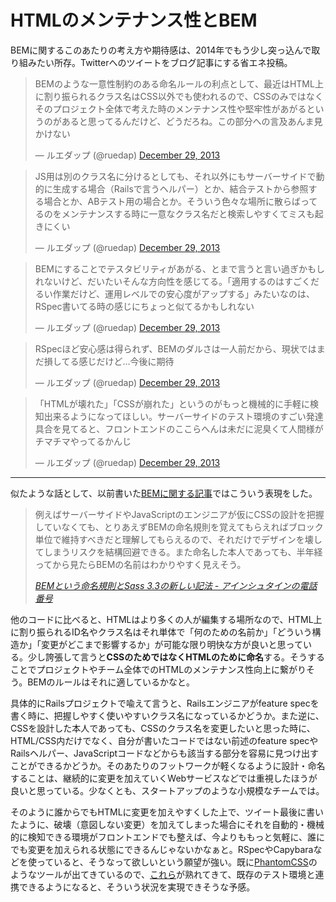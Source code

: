 # <span>HTMLのメンテナンス性とBEM</span>

BEMに関するこのあたりの考え方や期待感は、2014年でもう少し突っ込んで取り組みたい所存。Twitterへのツイートをブログ記事にする省エネ投稿。

<blockquote class="twitter-tweet" lang="en"><p>BEMのような一意性制約のある命名ルールの利点として、最近はHTML上に割り振られるクラス名はCSS以外でも使われるので、CSSのみではなくそのプロジェクト全体で考えた時のメンテナンス性や堅牢性があがるというのがあると思ってるんだけど、どうだろね。この部分への言及あんま見かけない</p>&mdash; ルエダップ (@ruedap) <a href="https://twitter.com/ruedap/statuses/417164071582982144">December 29, 2013</a></blockquote>
<script async src="https://platform.twitter.com/widgets.js" charset="utf-8"></script>

<blockquote class="twitter-tweet" lang="en"><p>JS用は別のクラス名に分けるとしても、それ以外にもサーバーサイドで動的に生成する場合（Railsで言うヘルパー）とか、結合テストから参照する場合とか、ABテスト用の場合とか。そういう色々な場所に散らばってるのをメンテナンスする時に一意なクラス名だと検索しやすくてミスも起きにくい</p>&mdash; ルエダップ (@ruedap) <a href="https://twitter.com/ruedap/statuses/417165609156096001">December 29, 2013</a></blockquote>
<script async src="https://platform.twitter.com/widgets.js" charset="utf-8"></script>

<blockquote class="twitter-tweet" lang="en"><p>BEMにすることでテスタビリティがあがる、とまで言うと言い過ぎかもしれないけど、だいたいそんな方向性を感じてる。「適用するのはすごくだるい作業だけど、運用レベルでの安心度がアップする」みたいなのは、RSpec書いてる時の感じにちょっと似てるかもしれない</p>&mdash; ルエダップ (@ruedap) <a href="https://twitter.com/ruedap/statuses/417167111169921025">December 29, 2013</a></blockquote>
<script async src="https://platform.twitter.com/widgets.js" charset="utf-8"></script>

<blockquote class="twitter-tweet" lang="en"><p>RSpecほど安心感は得られず、BEMのダルさは一人前だから、現状ではまだ損してる感じだけど…今後に期待</p>&mdash; ルエダップ (@ruedap) <a href="https://twitter.com/ruedap/statuses/417167265969090560">December 29, 2013</a></blockquote>
<script async src="https://platform.twitter.com/widgets.js" charset="utf-8"></script>

<blockquote class="twitter-tweet" lang="en"><p>「HTMLが壊れた」「CSSが崩れた」というのがもっと機械的に手軽に検知出来るようになってほしい。サーバーサイドのテスト環境のすごい発達具合を見てると、フロントエンドのここらへんは未だに泥臭くて人間様がチマチマやってるかんじ</p>&mdash; ルエダップ (@ruedap) <a href="https://twitter.com/ruedap/statuses/417169131637460992">December 29, 2013</a></blockquote>
<script async src="https://platform.twitter.com/widgets.js" charset="utf-8"></script>

---

似たような話として、以前書いた[BEMに関する記事](/2013/10/29/block-element-modifier)ではこういう表現をした。

> 例えばサーバーサイドやJavaScriptのエンジニアが仮にCSSの設計を把握していなくても、とりあえずBEMの命名規則を覚えてもらえればブロック単位で維持すべきだと理解してもらえるので、それだけでデザインを壊してしまうリスクを結構回避できる。また命名した本人であっても、半年経ってから見たらBEMの名前はわかりやすく見えそう。
>
> <cite>[BEMという命名規則とSass 3.3の新しい記法 - アインシュタインの電話番号](http://blog.ruedap.com/2013/10/29/block-element-modifier)</cite>

他のコードに比べると、HTMLはより多くの人が編集する場所なので、HTML上に割り振られるID名やクラス名はそれ単体で「何のための名前か」「どういう構造か」「変更がどこまで影響するか」が可能な限り明快な方が良いと思っている。少し誇張して言うと**CSSのためではなくHTMLのために命名**する。そうすることでプロジェクトやチーム全体でのHTMLのメンテナンス性向上に繋がりそう。BEMのルールはそれに適しているかなと。

具体的にRailsプロジェクトで喩えて言うと、Railsエンジニアがfeature specを書く時に、把握しやすく使いやすいクラス名になっているかどうか。また逆に、CSSを設計した本人であっても、CSSのクラス名を変更したいと思った時に、HTML/CSS内だけでなく、自分が書いたコードではない前述のfeature specやRailsヘルパー、JavaScriptコードなどからも該当する部分を容易に見つけ出すことができるかどうか。そのあたりのフットワークが軽くなるように設計・命名することは、継続的に変更を加えていくWebサービスなどでは重視したほうが良いと思っている。少なくとも、スタートアップのような小規模なチームでは。

そのように誰からでもHTMLに変更を加えやすくした上で、ツイート最後に書いたように、破壊（意図しない変更）を加えてしまった場合にそれを自動的・機械的に検知できる環境がフロントエンドでも整えば、今よりももっと気軽に、誰にでも変更を加えられる状態にできるんじゃないかなぁと。RSpecやCapybaraなどを使っていると、そうなって欲しいという願望が強い。既に[PhantomCSS](https://github.com/Huddle/PhantomCSS)のようなツールが出てきているので、[これら](https://twitter.com/addyosmani/status/391675744176189440)が熟れてきて、既存のテスト環境と連携できるようになると、そういう状況を実現できそうな予感。
